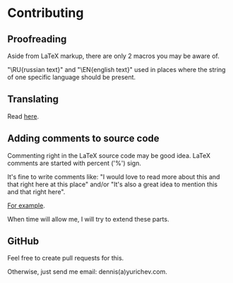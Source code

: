﻿Contributing
============

Proofreading
------------

Aside from LaTeX markup, there are only 2 macros you may be aware of.

"\RU{russian text}" and "\EN{english text}" used in places where the string of one specific language should be present.

Translating
-----------

Read [here](https://github.com/dennis714/RE-for-beginners/blob/master/Translation.md).

Adding comments to source code
------------------------------

Commenting right in the LaTeX source code may be good idea.
LaTeX comments are started with percent ('%') sign.

It's fine to write comments like:
"I would love to read more about this and that right here at this place" and/or
"It's also a great idea to mention this and that right here".

[For example](https://github.com/dennis714/RE-for-beginners/blob/b0fe5ef304fa3303c502c4f94ee147683a2ffb50/patterns/main.tex#L105).

When time will allow me, I will try to extend these parts.

GitHub
------
Feel free to create pull requests for this.

Otherwise, just send me email: dennis(a)yurichev.com.
